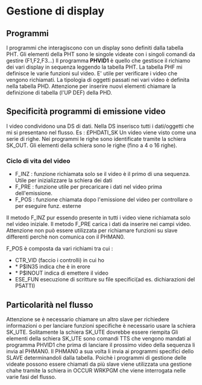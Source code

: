 # Gestione di display
## Programmi
I programmi che interagiscono con un display sono definiti dalla tabella PHT.
Gli elementi della PHT sono le singole videate con i singoli comandi da gestire (F1,F2,F3...)
Il programma **PHVID1** è quello che gestisce il richiamo dei vari display in sequenza leggendo la tabella PHT.
La tabella PHF mi definisce le varie funzioni sul video. E' utile per verificare i video che vengono richiamati.
La tipologia di oggetti passati nei vari video è definita nella tabella PHD. Attenzione per inserire nuovi elementi chiamare la definizione di tabella (l'UP DEF) della PHD.


## Specificità programmi di emissione video
I video condividono una DS di dati. Nella DS inserisco tutti i dati/oggetti che mi si presentano nel flusso. Es :  £PHDATI_SK
Un video viene visto come una serie di righe. Nei programmi le righe sono identificate tramite la schiera SK_OUT. Gli elementi della schiera sono le righe (fino a 4 o 16 righe).

### Ciclo di vita del video
-  F_INZ  :  funzione richiamata solo se il video è il primo di una sequenza. Utile per inizializzare la schiera dei dati
-  F_PRE  :  funzione utile per precaricare i dati nel video prima dell'emissione.
-  F_POS  :  funzione chiamata dopo l'emissione del video per controllare o per eseguire funz. esterne

Il metodo F_INZ pur essendo presente in tutti i video viene richiamata solo nel video iniziale.
Il metodo F_PRE carica i dati da inserire nei campi video. Attenzione non può essere utilizzata per richiamare funzioni su slave differenti perchè non comunica con il PHMAN0.

F_POS  è composta da vari richiami tra cui : 
-  CTR_VID (faccio i controlli) in cui ho
- \* P$IN35 indica che è in erore
- \* P$INOUT indica di emettere il video
-  ESE_FUN esecuzione di scritture su file specifici(ad es. dichiarazioni del P5ATTI)

## Particolarità nel flusso
Attenzione se è necessario chiamare un altro slave per richiedere informazioni o per lanciare funzioni specifiche è necessario usare la schiera SK_UTE.
Solitamente la schiera SK_UTE dovrebbe essere riempita
Gli elementi della schiera SK_UTE sono comandi TTS che vengono mandati al programma PHVID1 che prima di lanciare il prossimo video della sequenza li invia al PHMAN0. Il PHMAN0 a sua volta li invia ai programmi specifici dello SLAVE determinandoli dalla tabella.
Poichè i programmi di gestione delle videate possono essere chiamati da più slave viene utilizzata una gestione chahe tramite la schiera in  OCCUR WRKPGM che viene interrogata nelle varie fasi del flusso.


